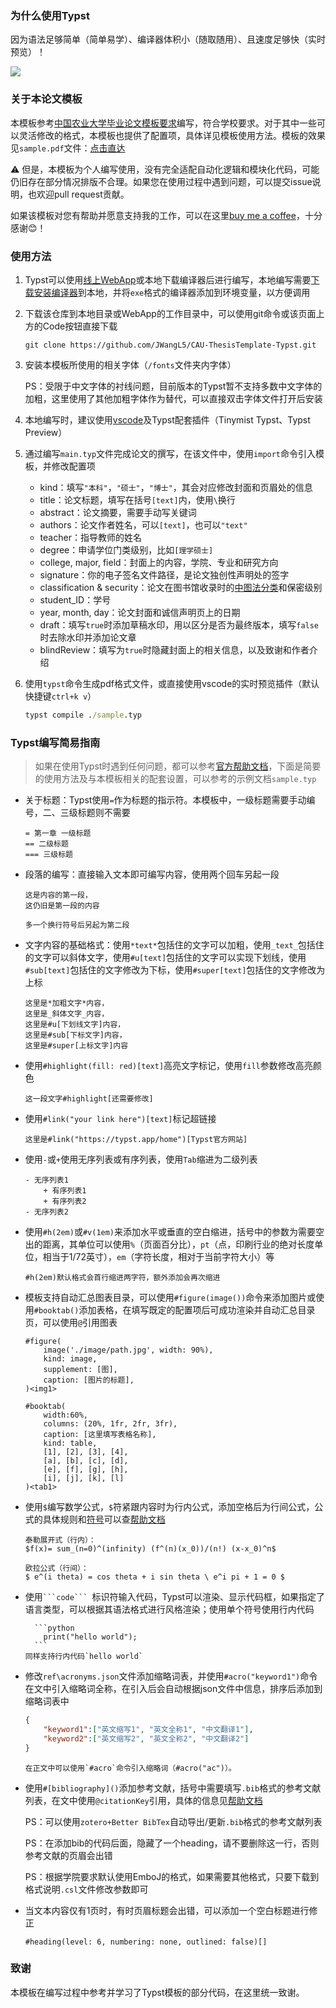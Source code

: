 ### 为什么使用Typst

因为语法足够简单（简单易学）、编译器体积小（随取随用）、且速度足够快（实时预览）！

![](./images/PixPin_2024-03-13_17-19-53.png)

### 关于本论文模板

本模板参考[中国农业大学毕业论文模板要求](https://jwc.cau.edu.cn/art/2020/2/25/art_14181_663910.html)编写，符合学校要求。对于其中一些可以灵活修改的格式，本模板也提供了配置项，具体详见模板使用方法。模板的效果见`sample.pdf`文件：[点击直达](https://github.com/JWangL5/CAU-ThesisTemplate-Typst/blob/master/template/sample.pdf)

⚠️ 但是，本模板为个人编写使用，没有完全适配自动化逻辑和模块化代码，可能仍旧存在部分情况排版不合理。如果您在使用过程中遇到问题，可以提交issue说明，也欢迎pull request贡献。

如果该模板对您有帮助并愿意支持我的工作，可以在这里[buy me a coffee](https://www.buymeacoffee.com/jwangl5)，十分感谢😊！

### 使用方法

1. Typst可以使用[线上WebApp](https://typst.app/)或本地下载编译器后进行编写，本地编写需要[下载安装编译器](https://github.com/typst/typst/releases)到本地，并将`exe`格式的编译器添加到环境变量，以方便调用

2. 下载该仓库到本地目录或WebApp的工作目录中，可以使用git命令或该页面上方的Code按钮直接下载

    ```git
    git clone https://github.com/JWangL5/CAU-ThesisTemplate-Typst.git
    ```

3. 安装本模板所使用的相关字体（`/fonts`文件夹内字体）

    PS：受限于中文字体的衬线问题，目前版本的Typst暂不支持多数中文字体的加粗，这里使用了其他加粗字体作为替代，可以直接双击字体文件打开后安装

4. 本地编写时，建议使用[vscode](https://code.visualstudio.com/)及Typst配套插件（Tinymist Typst、Typst Preview）

5. 通过编写`main.typ`文件完成论文的撰写，在该文件中，使用`import`命令引入模板，并修改配置项
   - kind：填写`"本科"`，`"硕士"`，`"博士"`，其会对应修改封面和页眉处的信息
   - title：论文标题，填写在括号`[text]`内，使用`\`换行
   - abstract：论文摘要，需要手动写关键词
   - authors：论文作者姓名，可以`[text]`，也可以`"text"`
   - teacher：指导教师的姓名
   - degree：申请学位门类级别，比如`[理学硕士]`
   - college, major, field：封面上的内容，学院、专业和研究方向
   - signature：你的电子签名文件路径，是论文独创性声明处的签字
   - classification & security：论文在图书馆收录时的[中图法分类](https://www.clcindex.com/)和保密级别
   - student_ID：学号
   - year, month, day：论文封面和诚信声明页上的日期
   - draft：填写`true`时添加草稿水印，用以区分是否为最终版本，填写`false`时去除水印并添加论文章
   - blindReview：填写为`true`时隐藏封面上的相关信息，以及致谢和作者介绍

6. 使用`typst`命令生成pdf格式文件，或直接使用vscode的实时预览插件（默认快捷键`ctrl+k v`）

    ```cmd
    typst compile ./sample.typ
    ```


### Typst编写简易指南

> 如果在使用Typst时遇到任何问题，都可以参考[官方帮助文档](https://typst.app/docs/)，下面是简要的使用方法及与本模板相关的配套设置，可以参考的示例文档`sample.typ`

- 关于标题：Typst使用`=`作为标题的指示符。本模板中，一级标题需要手动编号，二、三级标题则不需要

    ```typst
    = 第一章 一级标题
    == 二级标题
    === 三级标题
    ```

- 段落的编写：直接输入文本即可编写内容，使用两个回车另起一段

    ```typst
    这是内容的第一段，
    这仍旧是第一段的内容
    
    多一个换行符号后另起为第二段
    ```

- 文字内容的基础格式：使用`*text*`包括住的文字可以加粗，使用`_text_`包括住的文字可以斜体文字，使用`#u[text]`包括住的文字可以实现下划线，使用`#sub[text]`包括住的文字修改为下标，使用`#super[text]`包括住的文字修改为上标
    ```typst
    这里是*加粗文字*内容，
    这里是_斜体文字_内容，
    这里是#u[下划线文字]内容，
    这里是#sub[下标文字]内容，
    这里是#super[上标文字]内容
    ```

- 使用`#highlight(fill: red)[text]`高亮文字标记，使用`fill`参数修改高亮颜色

    ```typst
    这一段文字#highlight[还需要修改]
    ```

- 使用`#link("your link here")[text]`标记超链接

    ```typst
    这里是#link("https://typst.app/home")[Typst官方网站]
    ```

- 使用`-`或`+`使用无序列表或有序列表，使用`Tab`缩进为二级列表

    ```typst
    - 无序列表1
        + 有序列表1
        + 有序列表2
    - 无序列表2
    ```

- 使用`#h(2em)`或`#v(1em)`来添加水平或垂直的空白缩进，括号中的参数为需要空出的距离，其单位可以使用`%`（页面百分比），`pt`（点，印刷行业的绝对长度单位，相当于1/72英寸），`em`（字符长度，相对于当前字符大小）等

    ```typst
    #h(2em)默认格式会首行缩进两字符，额外添加会再次缩进
    ```

- 模板支持自动汇总图表目录，可以使用`#figure(image())`命令来添加图片或使用`#booktab()`添加表格，在填写既定的配置项后可成功渲染并自动汇总目录页，可以使用`@`引用图表

    ```typst
    #figure(
        image('./image/path.jpg', width: 90%),
        kind: image, 
        supplement: [图],
        caption: [图片的标题],
    )<img1>
    
    #booktab(
        width:60%,
        columns: (20%, 1fr, 2fr, 3fr),
        caption: [这里填写表格名称],
        kind: table, 
        [1], [2], [3], [4],
        [a], [b], [c], [d],
        [e], [f], [g], [h],
        [i], [j], [k], [l]
    )<tab1>
    ```

- 使用`$`编写数学公式，`$`符紧跟内容时为行内公式，添加空格后为行间公式，公式的具体规则和[符号](https://typst.app/docs/reference/symbols/sym/)可以查[帮助文档](https://typst.app/docs/reference/math/)
    ```typst
    泰勒展开式（行内）：
    $f(x)= sum_(n=0)^(infinity) (f^(n)(x_0))/(n!) (x-x_0)^n$
    
    欧拉公式（行间）：
    $ e^(i theta) = cos theta + i sin theta \ e^i pi + 1 = 0 $
    ```

- 使用` ```code```  `标识符输入代码，Typst可以渲染、显示代码框，如果指定了语言类型，可以根据其语法格式进行风格渲染；使用单个符号使用行内代码
    ```typst
      ```python
        print("hello world");
      ```
    同样支持行内代码`hello world`
    ```
    
- 修改`ref\acronyms.json`文件添加缩略词表，并使用`#acro("keyword1")`命令在文中引入缩略词全称，在引入后会自动根据json文件中信息，排序后添加到缩略词表中
    ```json
    {
        "keyword1":["英文缩写1", "英文全称1", "中文翻译1"],
        "keyword2":["英文缩写2", "英文全称2", "中文翻译2"]
    }
    ```
    ```typst
    在正文中可以使用`#acro`命令引入缩略词（#acro("ac")）。
    ```
- 使用`#[bibliography]()`添加参考文献，括号中需要填写`.bib`格式的参考文献列表，在文中使用`@citationKey`引用，具体的信息见[帮助文档](https://typst.app/docs/reference/model/bibliography/)
  
    PS：可以使用`zotero+Better BibTex`自动导出/更新`.bib`格式的参考文献列表

    PS：在添加bib的代码后面，隐藏了一个heading，请不要删除这一行，否则参考文献的页眉会出错

    PS：根据学院要求默认使用EmboJ的格式，如果需要其他格式，只要下载到格式说明`.csl`文件修改参数即可

- 当文本内容仅有1页时，有时页眉标题会出错，可以添加一个空白标题进行修正

  ```typst
  #heading(level: 6, numbering: none, outlined: false)[]
  ```

### 致谢

本模板在编写过程中参考并学习了Typst模板的部分代码，在这里统一致谢。

